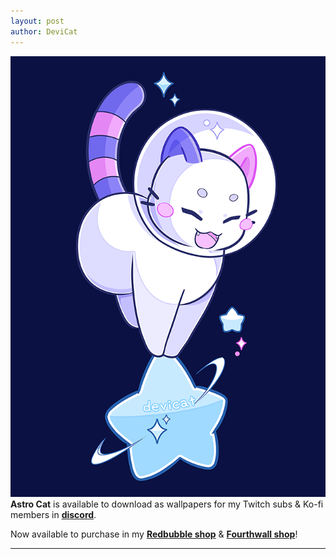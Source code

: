 ```yaml
---
layout: post
author: DeviCat
---
```


![](/img/CandiCatAstroCat2024.png)
**Astro Cat** is available to download as wallpapers for my Twitch subs & Ko-fi members in **[discord](https://discord.com/invite/devicat)**.

Now available to purchase in my **[Redbubble shop](https://devicatoutlet.redbubble.com)** & **[Fourthwall shop](https://devicat-shop.fourthwall.com)**!

---
